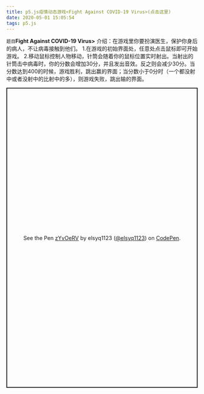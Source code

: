 ```yaml
---
title: p5.js疫情动态游戏<Fight Against COVID-19 Virus>(点击这里)
date: 2020-05-01 15:05:54
tags: p5.js
---
```




`题目`**Fight Against COVID-19 Virus>**
介绍：在游戏里你要扮演医生，保护你身后的病人，不让病毒接触到他们。
1.在游戏的初始界面处，任意处点击鼠标即可开始游戏。
2.移动鼠标控制人物移动，针筒会随着你的鼠标位置实时射出。当射出的针筒击中病毒时，你的分数会增加30分，并且发出音效。反之则会减少30分。当分数达到400的时候，游戏胜利，跳出赢的界面；当分数小于0分时（一个都没射中或者没射中的比射中的多），则游戏失败，跳出输的界面。

<p class="codepen" data-height="792" data-theme-id="light" data-default-tab="result" data-user="elsyq1123" data-slug-hash="zYvOeRV" style="height: 792px; box-sizing: border-box; display: flex; align-items: center; justify-content: center; border: 2px solid; margin: 1em 0; padding: 1em;" data-pen-title="zYvOeRV">
  <span>See the Pen <a href=" ">
  zYvOeRV</a > by elsyq1123 (<a href="https://codepen.io/elsyq1123">@elsyq1123</a >)
  on <a href="https://codepen.io">CodePen</a >.</span>
</p >
<script async src="https://static.codepen.io/assets/embed/ei.js"></script>